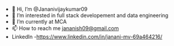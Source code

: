 - 👋 Hi, I’m @Jananivijaykumar09
- 👀 I’m interested in full stack developement and data engineering
- 🌱 I’m currently at MCA
- 📫 How to reach me jananish09@gmail.com
- LinkedIn -https://www.linkedin.com/in/janani-mv-69a464216/

<!---
Jananivijaykumar09/Jananivijaykumar09 is a ✨ special ✨ repository because its `README.md` (this file) appears on your GitHub profile.
You can click the Preview link to take a look at your changes.- BSC IT  "https://www.linkedin.com/in/janani-vijayakumar-514677202/"

--->
